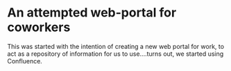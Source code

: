 # An attempted web-portal for coworkers


This was started with the intention of creating a new web portal for work, to act as a repository
of information for us to use....turns out, we started using Confluence.